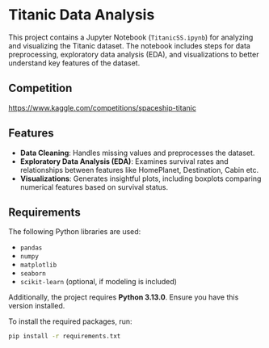 # Titanic Data Analysis

This project contains a Jupyter Notebook (`TitanicSS.ipynb`) for analyzing and visualizing the Titanic dataset. The notebook includes steps for data preprocessing, exploratory data analysis (EDA), and visualizations to better understand key features of the dataset.

## Competition
https://www.kaggle.com/competitions/spaceship-titanic

## Features
- **Data Cleaning**: Handles missing values and preprocesses the dataset.
- **Exploratory Data Analysis (EDA)**: Examines survival rates and relationships between features like HomePlanet, Destination, Cabin etc.
- **Visualizations**: Generates insightful plots, including boxplots comparing numerical features based on survival status.

## Requirements
The following Python libraries are used:
- `pandas`
- `numpy`
- `matplotlib`
- `seaborn`
- `scikit-learn` (optional, if modeling is included)

Additionally, the project requires **Python 3.13.0**. Ensure you have this version installed.

To install the required packages, run:
```bash
pip install -r requirements.txt
